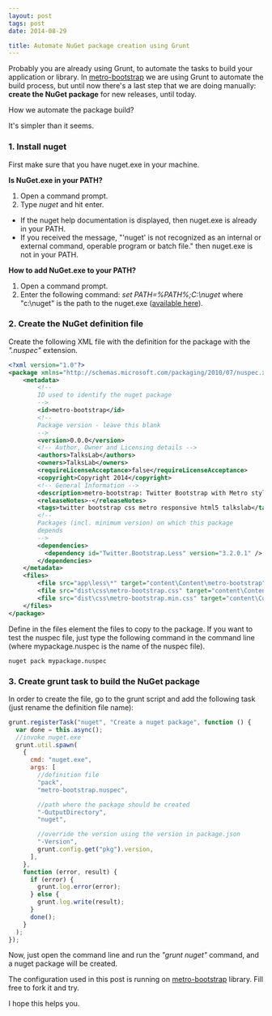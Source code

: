 ```yaml
---
layout: post
tags: post
date: 2014-08-29

title: Automate NuGet package creation using Grunt
---
```


Probably you are already using Grunt, to automate the tasks to build your application or library. In [metro-bootstrap](https://github.com/TalksLab/metro-bootstrap) we are using Grunt to automate the build process, but until now there's a last step that we are doing manually: **create the NuGet package** for new releases, until today.

How we automate the package build?

It's simpler than it seems.

### 1. Install nuget

First make sure that you have nuget.exe in your machine.

**Is NuGet.exe in your PATH?**

1. Open a command prompt.
2. Type _nuget_ and hit enter.
  - If the nuget help documentation is displayed, then nuget.exe is already in your PATH.
  - If you received the message, "'nuget' is not recognized as an internal or external command, operable program or batch file." then nuget.exe is not in your PATH.

**How to add NuGet.exe to your PATH?**

1. Open a command prompt.
2. Enter the following command: _set PATH=%PATH%;C:\nuget_ where "c:\nuget" is the path to the nuget.exe ([available here](http://docs.nuget.org/docs/start-here/installing-nuget#Installing_a_CI_build)).

### 2. Create the NuGet definition file

Create the following XML file with the definition for the package with the _".nuspec"_ extension.

```xml
<?xml version="1.0"?>
<package xmlns="http://schemas.microsoft.com/packaging/2010/07/nuspec.xsd">
    <metadata>
        <!--
        ID used to identify the nuget package
        -->
        <id>metro-bootstrap</id>
        <!--
        Package version - leave this blank
        -->
        <version>0.0.0</version>
        <!-- Author, Owner and Licensing details -->
        <authors>TalksLab</authors>
        <owners>TalksLab</owners>
        <requireLicenseAcceptance>false</requireLicenseAcceptance>
        <copyright>Copyright 2014</copyright>
        <!-- General Information -->
        <description>metro-bootstrap: Twitter Bootstrap with Metro style</description>
        <releaseNotes>-</releaseNotes>
        <tags>twitter bootstrap css metro responsive html5 talkslab</tags>
        <!--
        Packages (incl. minimum version) on which this package
        depends
        -->
        <dependencies>
          <dependency id="Twitter.Bootstrap.Less" version="3.2.0.1" />
        </dependencies>
    </metadata>
    <files>
        <file src="app\less\*" target="content\Content\metro-bootstrap" />
        <file src="dist\css\metro-bootstrap.css" target="content\Content" />
        <file src="dist\css\metro-bootstrap.min.css" target="content\Content" />
    </files>
</package>
```

Define in the files element the files to copy to the package.
If you want to test the nuspec file, just type the following command in the command line (where mypackage.nuspec is the name of the nuspec file).

```text
nuget pack mypackage.nuspec
```

### 3. Create grunt task to build the NuGet package

In order to create the file, go to the grunt script and add the following task (just rename the definition file name):

```js
grunt.registerTask("nuget", "Create a nuget package", function () {
  var done = this.async();
  //invoke nuget.exe
  grunt.util.spawn(
    {
      cmd: "nuget.exe",
      args: [
        //definition file
        "pack",
        "metro-bootstrap.nuspec",

        //path where the package should be created
        "-OutputDirectory",
        "nuget",

        //override the version using the version in package.json
        "-Version",
        grunt.config.get("pkg").version,
      ],
    },
    function (error, result) {
      if (error) {
        grunt.log.error(error);
      } else {
        grunt.log.write(result);
      }
      done();
    }
  );
});
```

Now, just open the command line and run the _"grunt nuget"_ command, and a nuget package will be created.

The configuration used in this post is running on [metro-bootstrap](https://github.com/TalksLab/metro-bootstrap) library. Fill free to fork it and try.

I hope this helps you.
